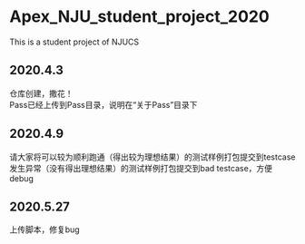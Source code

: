 # Apex_NJU_student_project_2020
This is a student project of NJUCS
## 2020.4.3
仓库创建，撒花！\
Pass已经上传到Pass目录，说明在“关于Pass”目录下

## 2020.4.9
请大家将可以较为顺利跑通（得出较为理想结果）的测试样例打包提交到testcase \
发生异常（没有得出理想结果）的测试样例打包提交到bad testcase，方便debug

## 2020.5.27
上传脚本，修复bug
